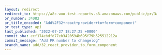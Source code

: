 ```yaml
---
layout: redirect
redirect_to: https://a8c-woo-test-reports.s3.amazonaws.com/public/pr/34082/api/index.html
pr_number: 34082
pr_title_encoded: "Add%2F32+react+provider+to+form+component"
pr_test_type: api
last_published: "2022-07-27 18:27:25 +0000"
commit_sha: ecf174ebdfd77eb3420594b695f79b525512212a
commit_message: "Add PR number to changelog"
branch_name: add/32_react_provider_to_form_component
---
```

